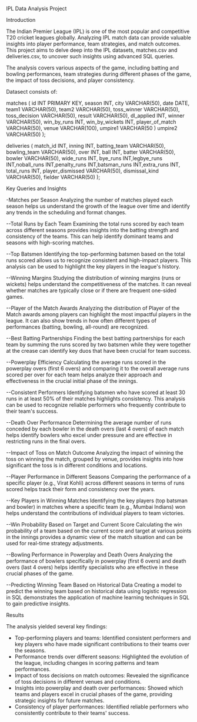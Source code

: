 IPL Data Analysis Project

Introduction 

The Indian Premier League (IPL) is one of the most popular and competitive T20 cricket leagues globally. Analyzing IPL match data
can provide valuable insights into player performance, team strategies, and match outcomes. This project aims to delve deep into
the IPL datasets, matches.csv and deliveries.csv, to uncover such insights using advanced SQL queries.

The analysis covers various aspects of the game, including batting and bowling performances, team strategies during different phases 
of the game, the impact of toss decisions, and player consistency. 

Datasect consists of:

 matches (
         id INT PRIMARY KEY,
         season INT,
         city VARCHAR(50),
         date DATE,
         team1 VARCHAR(50),
         team2 VARCHAR(50),
         toss_winner VARCHAR(50),
         toss_decision VARCHAR(50),
         result VARCHAR(50),
         dl_applied INT, 
         winner VARCHAR(50),
         win_by_runs INT, 
         win_by_wickets INT,
         player_of_match VARCHAR(50),
         venue VARCHAR(100), 
         umpire1 VARCHAR(50 )
         umpire2 VARCHAR(50) 
         );

  deliveries ( match_id INT, inning INT, batting_team VARCHAR(50), bowling_team VARCHAR(50), over INT, ball INT, batter VARCHAR(50), bowler VARCHAR(50), wide_runs INT, bye_runs INT,legbye_runs INT,noball_runs INT,penalty_runs INT,batsman_runs INT,extra_runs INT, total_runs INT, player_dismissed VARCHAR(50), dismissal_kind VARCHAR(50), fielder VARCHAR(50) );

Key Queries and Insights

-Matches per Season
Analyzing the number of matches played each season helps us understand the growth of the league over time and identify any trends
in the scheduling and format changes.

--Total Runs by Each Team
Examining the total runs scored by each team across different seasons provides insights into the batting strength and consistency
of the teams. This can help identify dominant teams and seasons with high-scoring matches.

--Top Batsmen
Identifying the top-performing batsmen based on the total runs scored allows us to recognize consistent and high-impact players. 
This analysis can be used to highlight the key players in the league's history.

--Winning Margins
Studying the distribution of winning margins (runs or wickets) helps understand the competitiveness of the matches. It can reveal 
whether matches are typically close or if there are frequent one-sided games.

--Player of the Match Awards
Analyzing the distribution of Player of the Match awards among players can highlight the most impactful players in the league. 
It can also show trends in how often different types of performances (batting, bowling, all-round) are recognized.

--Best Batting Partnerships
Finding the best batting partnerships for each team by summing the runs scored by two batsmen while they were together at the 
crease can identify key duos that have been crucial for team success.

--Powerplay Efficiency
Calculating the average runs scored in the powerplay overs (first 6 overs) and comparing it to the overall average runs scored 
per over for each team helps analyze their approach and effectiveness in the crucial initial phase of the innings.

--Consistent Performers
Identifying batsmen who have scored at least 30 runs in at least 50% of their matches highlights consistency. This analysis can
be used to recognize reliable performers who frequently contribute to their team's success.

--Death Over Performance
Determining the average number of runs conceded by each bowler in the death overs (last 4 overs) of each match helps identify 
bowlers who excel under pressure and are effective in restricting runs in the final overs.

--Impact of Toss on Match Outcome
Analyzing the impact of winning the toss on winning the match, grouped by venue, provides insights into how significant the toss 
is in different conditions and locations.

--Player Performance in Different Seasons
Comparing the performance of a specific player (e.g., Virat Kohli) across different seasons in terms of runs scored helps track
their form and consistency over the years.

--Key Players in Winning Matches
Identifying the key players (top batsman and bowler) in matches where a specific team (e.g., Mumbai Indians) won helps understand
the contributions of individual players to team victories.

--Win Probability Based on Target and Current Score
Calculating the win probability of a team based on the current score and target at various points in the innings provides a dynamic
view of the match situation and can be used for real-time strategy adjustments.

--Bowling Performance in Powerplay and Death Overs
Analyzing the performance of bowlers specifically in powerplay (first 6 overs) and death overs (last 4 overs) helps identify specialists 
who are effective in these crucial phases of the game.

--Predicting Winning Team Based on Historical Data
Creating a model to predict the winning team based on historical data using logistic regression in SQL demonstrates the application of 
machine learning techniques in SQL to gain predictive insights.

Results

The analysis yielded several key findings:
- Top-performing players and teams: Identified consistent performers and key players who have made significant contributions to their
  teams over the seasons.
- Performance trends over different seasons: Highlighted the evolution of the league, including changes in scoring patterns
  and team performances.
- Impact of toss decisions on match outcomes: Revealed the significance of toss decisions in different venues and conditions.
- Insights into powerplay and death over performances: Showed which teams and players excel in crucial phases of the game,
  providing strategic insights for future matches.
- Consistency of player performances: Identified reliable performers who consistently contribute to their teams' success.


